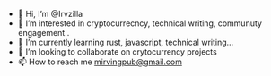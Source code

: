 - 👋 Hi, I’m @Irvzilla
- 👀 I’m interested in cryptocurrecncy, technical writing, communuty engagement..
- 🌱 I’m currently learning rust, javascript, technical writing...
- 💞️ I’m looking to collaborate on crytocurrency projects
- 📫 How to reach me mirvingpub@gmail.com

<!---
Irvzilla/Irvzilla is a ✨ special ✨ repository because its `README.md` (this file) appears on your GitHub profile.
You can click the Preview link to take a look at your changes.
--->
